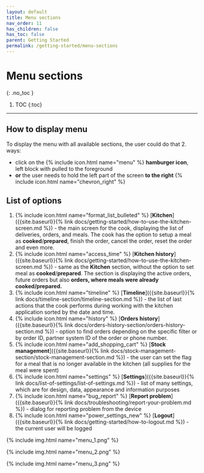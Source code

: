 ```yaml
---
layout: default
title: Menu sections
nav_order: 11
has_children: false
has_toc: false
parent: Getting Started
permalink: /getting-started/menu-sections
---
```


# Menu sections
{: .no_toc }

1. TOC
{:toc}

---

## How to display menu
To display the menu with all available sections, the user could do that 2. ways:
- click on the {% include icon.html name="menu" %} **hamburger icon**, left block with pulled to the foreground
- **or** the user needs to hold the left part of the screen **to the right** {% include icon.html name="chevron_right" %}

## List of options

1. {% include icon.html name="format_list_bulleted" %} [**Kitchen**]({{site.baseurl}}{% link docs/getting-started/how-to-use-the-kitchen-screen.md %}) - the main screen for the cook, displaying the list of deliveries, orders, and meals. The cook has the option to setup a meal as <span class="text-orange-200">**cooked**</span>/<span class="text-green-200">**prepared**</span>, finish the order, cancel the order, reset the order and even more.
1. {% include icon.html name="access_time" %} [**Kitchen history**]({{site.baseurl}}{% link docs/getting-started/how-to-use-the-kitchen-screen.md %}) - same as the **Kitchen** section, without the option to set meal as <span class="text-orange-200">**cooked**</span>/<span class="text-green-200">**prepared**</span>. The section is displaying the active orders, future orders but also **orders, where meals were already cooked/prepared.**
1. {% include icon.html name="timeline" %} [**Timeline**]({{site.baseurl}}{% link docs/timeline-section/timeline-section.md %}) - the list of last actions that the cook performs during working with the kitchen application sorted by the date and time.
1. {% include icon.html name="history" %} [**Orders history**]({{site.baseurl}}{% link docs/orders-history-section/orders-history-section.md %}) - option to find orders depending on the specific filter or by order ID, partner system ID of the order or phone number.
1. {% include icon.html name="add_shopping_cart" %} [**Stock management**]({{site.baseurl}}{% link docs/stock-management-section/stock-management-section.md %}) - the user can set the flag for a meal that is no longer available in the kitchen (all supplies for the meal were spent)
1. {% include icon.html name="settings" %} [**Settings**]({{site.baseurl}}{% link docs/list-of-settings/list-of-settings.md %}) - list of many settings, which are for design, data, appearance and information purposes
1. {% include icon.html name="bug_report" %} [**Report problem**]({{site.baseurl}}{% link docs/troubleshooting/report-your-problem.md %}) - dialog for reporting problem from the device
1. {% include icon.html name="power_settings_new" %} [**Logout**]({{site.baseurl}}{% link docs/getting-started/how-to-logout.md %}) - the current user will be logged


{% include img.html name="menu_1.png" %}

{% include img.html name="menu_2.png" %}

{% include img.html name="menu_3.png" %}